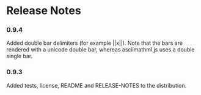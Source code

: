 # Release Notes

### 0.9.4

Added double bar delimiters (for example ||x||).  Note that the bars are
rendered with a unicode double bar, whereas asciimathml.js uses a double single
bar.

### 0.9.3

Added tests, license, README and RELEASE-NOTES to the distribution.
